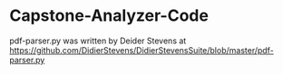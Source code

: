 # Capstone-Analyzer-Code

pdf-parser.py was written by Deider Stevens at https://github.com/DidierStevens/DidierStevensSuite/blob/master/pdf-parser.py

